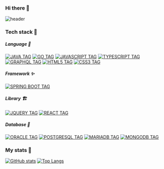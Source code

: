 ### Hi there 👋

![header](https://capsule-render.vercel.app/api?type=slice&color=auto&height=300&section=header&text=Gyeonghwan's%20github&fontSize=70)

### Tech stack 🌱
##### Language 🎈
[![JAVA TAG](http://img.shields.io/badge/-Java-007396?style=flat-square&logo=java&logoColor=whitelink=https://github.com/GyeonghwanMa)](https://github.com/GyeonghwanMa) [![GO TAG](http://img.shields.io/badge/-Go-00ADD8?style=flat-square&logo=go&logoColor=white&link=https://github.com/GyeonghwanMa)](https://github.com/GyeonghwanMa) [![JAVASCRIPT TAG](http://img.shields.io/badge/-Javascript-F7DF1E?style=flat-square&logo=Javascript&logoColor=black&link=https://github.com/GyeonghwanMa)](https://github.com/GyeonghwanMa) [![TYPESCRIPT TAG](http://img.shields.io/badge/-Typescript-3178C6?style=flat-square&logo=Typescript&logoColor=white&link=https://github.com/GyeonghwanMa)](https://github.com/GyeonghwanMa) [![GRAPHQL TAG](http://img.shields.io/badge/-Graphql-E10098?style=flat-square&logo=GRAPHQL&logoColor=white&link=https://github.com/GyeonghwanMa)](https://github.com/GyeonghwanMa) [![HTML5 TAG](http://img.shields.io/badge/-HTML-E34F26?style=flat-square&logo=HTML5&logoColor=white&link=https://github.com/GyeonghwanMa)](https://github.com/GyeonghwanMa) [![CSS3 TAG](http://img.shields.io/badge/-CSS-1572B6?style=flat-square&logo=CSS3&logoColor=white&link=https://github.com/GyeonghwanMa)](https://github.com/GyeonghwanMa)

##### Framework ✨
[![SPRING BOOT TAG](http://img.shields.io/badge/-Springboot-6DB33F?style=flat-square&logo=SpringBoot&logoColor=white&link=https://github.com/GyeonghwanMa)](https://github.com/GyeonghwanMa) 
 
##### Library 🏗
[![JQUERY TAG](http://img.shields.io/badge/-jQuery-0769AD?style=flat-square&logo=jQuery&logoColor=white&link=https://github.com/GyeonghwanMa)](https://github.com/GyeonghwanMa) [![REACT TAG](http://img.shields.io/badge/-React-61DAFB?style=flat-square&logo=React&logoColor=black&link=https://github.com/GyeonghwanMa)](https://github.com/GyeonghwanMa)

##### Database 🎁
 [![ORACLE TAG](http://img.shields.io/badge/-Oracle-F80000?style=flat-square&logo=Oracle&logoColor=white&link=https://github.com/GyeonghwanMa)](https://github.com/GyeonghwanMa) [![POSTGRESQL TAG](http://img.shields.io/badge/-PostgreSQL-4169E1?style=flat-square&logo=PostgreSQL&logoColor=white&link=https://github.com/GyeonghwanMa)](https://github.com/GyeonghwanMa) [![MARIADB TAG](http://img.shields.io/badge/-MariaDB-003545?style=flat-square&logo=MariaDB&logoColor=white&link=https://github.com/GyeonghwanMa)](https://github.com/GyeonghwanMa) [![MONGODB TAG](http://img.shields.io/badge/-MongoDB-47A248?style=flat-square&logo=MongoDB&logoColor=white&link=https://github.com/GyeonghwanMa)](https://github.com/GyeonghwanMa)

### My stats 🤔
[![GitHub stats](https://github-readme-stats.vercel.app/api?username=GyeonghwanMa)](https://github.com/GyeonghwanMa&show_icons=true)
[![Top Langs](https://github-readme-stats.vercel.app/api/top-langs/?username=GyeonghwanMa)](https://github.com/GyeonghwanMa)
<!--
**GyeonghwanMa/GyeonghwanMa** is a ✨ _special_ ✨ repository because its `README.md` (this file) appears on your GitHub profile.

Here are some ideas to get you started:

- 🔭 I’m currently working on ...
- 🌱 I’m currently learning ...
- 👯 I’m looking to collaborate on ...
- 🤔 I’m looking for help with ...
- 💬 Ask me about ...
- 📫 How to reach me: ...
- 😄 Pronouns: ...
- ⚡ Fun fact: ...
-->
